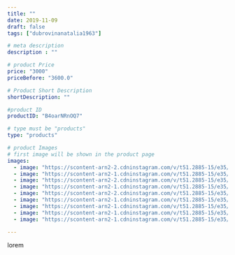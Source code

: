 ```yaml
---
title: ""
date: 2019-11-09
draft: false
tags: ["dubrovinanatalia1963"]

# meta description
description : ""

# product Price
price: "3000"
priceBefore: "3600.0"

# Product Short Description
shortDescription: ""

#product ID
productID: "B4oarNRnOQ7"

# type must be "products"
type: "products"

# product Images
# first image will be shown in the product page
images:
  - image: "https://scontent-arn2-2.cdninstagram.com/v/t51.2885-15/e35/75234552_730003097474288_1042087572175902697_n.jpg?_nc_ht=scontent-arn2-2.cdninstagram.com&_nc_cat=108&_nc_ohc=42-J16k2KxEAX-m02IO&se=7&tp=1&oh=8ac415792f4959df41ad4489ed6425f1&oe=605E0267&ig_cache_key=MjE3MzEwNDEzNTI1MTc5NDUzMw%3D%3D.2"
  - image: "https://scontent-arn2-1.cdninstagram.com/v/t51.2885-15/e35/72757495_182731276215114_9052118497326556779_n.jpg?_nc_ht=scontent-arn2-1.cdninstagram.com&_nc_cat=106&_nc_ohc=3YJBQqMAbL0AX-2eqfX&se=7&tp=1&oh=bddd1b70321eebc3c31651a33106d52f&oe=605EF749&ig_cache_key=MjE3MzEwNDEzNTMxOTAyNDc5Ng%3D%3D.2"
  - image: "https://scontent-arn2-2.cdninstagram.com/v/t51.2885-15/e35/74368941_537109780355892_5225238612358762735_n.jpg?_nc_ht=scontent-arn2-2.cdninstagram.com&_nc_cat=100&_nc_ohc=_aaqf2rxiVIAX-DRA7G&tp=1&oh=81f2c56a11032bb05fe4898645738e87&oe=6060DFCA&ig_cache_key=MjE3MzEwNDEzNTI3Njg5Mzg1MA%3D%3D.2"
  - image: "https://scontent-arn2-1.cdninstagram.com/v/t51.2885-15/e35/74660367_187094735666956_358624723901552053_n.jpg?_nc_ht=scontent-arn2-1.cdninstagram.com&_nc_cat=104&_nc_ohc=bzo0AlXiSd0AX9cxigt&se=7&tp=1&oh=e32d1830754f3f99f32f631e8f410a5d&oe=605F30E7&ig_cache_key=MjE3MzEwNDEzNTI5MzY3NjQwNw%3D%3D.2"
  - image: "https://scontent-arn2-2.cdninstagram.com/v/t51.2885-15/e35/74899891_431079597603485_3240719502281719009_n.jpg?_nc_ht=scontent-arn2-2.cdninstagram.com&_nc_cat=105&_nc_ohc=Q2uhgGGNE2EAX_Kvnyj&tp=1&oh=acae3e97574b7280426bddf66c8d3894&oe=605FA45E&ig_cache_key=MjE3MzEwNDEzNTI2ODQ4MTUzMg%3D%3D.2"
  - image: "https://scontent-arn2-1.cdninstagram.com/v/t51.2885-15/e35/72970669_486953228698142_7795496324959445161_n.jpg?_nc_ht=scontent-arn2-1.cdninstagram.com&_nc_cat=102&_nc_ohc=MV0KuYAX7EYAX81QyEN&tp=1&oh=87e77d0c4a0e918d383ce063059013f8&oe=60605769&ig_cache_key=MjE3MzEwNDEzNTI4NTI1NjMwNg%3D%3D.2"
  - image: "https://scontent-arn2-1.cdninstagram.com/v/t51.2885-15/e35/74519109_182221452950778_20566354112636338_n.jpg?_nc_ht=scontent-arn2-1.cdninstagram.com&_nc_cat=106&_nc_ohc=t0Of3tWYP3AAX_95SrI&tp=1&oh=d87f0ad875ae591f65685b3b2b9126dc&oe=605EC15F&ig_cache_key=MjE3MzEwNDEzNTI2MDEzNDk0NA%3D%3D.2"
  - image: "https://scontent-arn2-1.cdninstagram.com/v/t51.2885-15/e35/72704672_122093649216981_6502798109125845768_n.jpg?_nc_ht=scontent-arn2-1.cdninstagram.com&_nc_cat=109&_nc_ohc=olEplQguexQAX-uszkh&tp=1&oh=e68d338c334e483ec4240815e98ea4af&oe=60608272&ig_cache_key=MjE3MzEwNDEzNTMwMjI0MzAxMw%3D%3D.2"
  - image: "https://scontent-arn2-1.cdninstagram.com/v/t51.2885-15/e35/74687619_148612556413086_8390454061318903068_n.jpg?_nc_ht=scontent-arn2-1.cdninstagram.com&_nc_cat=106&_nc_ohc=rXiZB67_gA8AX9kJc6D&tp=1&oh=ff271392d6c6b4ad7004786f63c54766&oe=605FC3FA&ig_cache_key=MjE3MzEwNDEzNTI3Njk1NjgyMQ%3D%3D.2"

---
```

lorem

